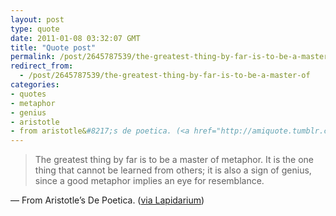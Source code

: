 ```yaml
---
layout: post
type: quote
date: 2011-01-08 03:32:07 GMT
title: "Quote post"
permalink: /post/2645787539/the-greatest-thing-by-far-is-to-be-a-master-of
redirect_from: 
  - /post/2645787539/the-greatest-thing-by-far-is-to-be-a-master-of
categories:
- quotes
- metaphor
- genius
- aristotle
- from aristotle&#8217;s de poetica. (<a href="http://amiquote.tumblr.com/post/2557504409/the-greatest-thing-by-far-is-to-be-a-master-of">via lapidarium</a>)
---
```

<blockquote>The greatest thing by far is to be a master of metaphor. It is the one thing that cannot be learned from others; it is also a sign of genius, since a good metaphor implies an eye for resemblance.</blockquote>

 — From Aristotle&#8217;s De Poetica. (<a href="http://amiquote.tumblr.com/post/2557504409/the-greatest-thing-by-far-is-to-be-a-master-of">via Lapidarium</a>)